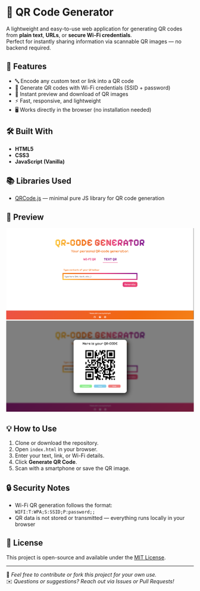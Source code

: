 # 📱 QR Code Generator

A lightweight and easy-to-use web application for generating QR codes from **plain text**, **URLs**, or **secure Wi-Fi credentials**.  
Perfect for instantly sharing information via scannable QR images — no backend required.

## 🚀 Features

- 🔤 Encode any custom text or link into a QR code  
- 📶 Generate QR codes with Wi-Fi credentials (SSID + password)  
- 📸 Instant preview and download of QR images  
- ⚡ Fast, responsive, and lightweight  
- 🖥️ Works directly in the browser (no installation needed)

## 🛠️ Built With

- **HTML5**
- **CSS3**
- **JavaScript (Vanilla)**

## 📚 Libraries Used

- [QRCode.js](https://github.com/davidshimjs/qrcodejs) — minimal pure JS library for QR code generation

## 📸 Preview

![Homepage](https://github.com/andriy1144/QRCodeGenerator/raw/main/homepage.png)
![QRCODE](https://github.com/andriy1144/QRCodeGenerator/raw/main/qrcode.png)

## 💡 How to Use
1. Clone or download the repository.
2. Open `index.html` in your browser.
3. Enter your text, link, or Wi-Fi details.
4. Click **Generate QR Code**.
5. Scan with a smartphone or save the QR image.

## 🔒 Security Notes

- Wi-Fi QR generation follows the format:  
  `WIFI:T:WPA;S:SSID;P:password;;`
- QR data is not stored or transmitted — everything runs locally in your browser

## 📃 License

This project is open-source and available under the [MIT License](LICENSE).

---

🔧 _Feel free to contribute or fork this project for your own use._  
✉️ _Questions or suggestions? Reach out via Issues or Pull Requests!_

